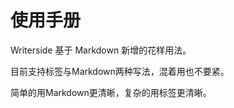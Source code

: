 # 使用手册


Writerside 基于 Markdown 新增的花样用法。  

目前支持标签与Markdown两种写法，混着用也不要紧。

简单的用Markdown更清晰，复杂的用标签更清晰。






